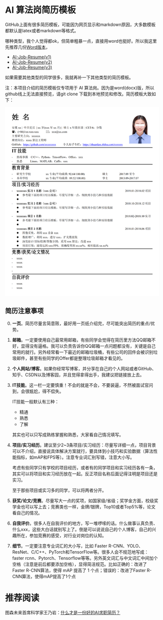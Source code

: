 # AI 算法岗简历模板
GitHub上面有很多简历模板，可能因为网页显示和markdown原因，大多数模板都默认是latex或者markdown等格式。

哪种类型，我个人觉得都ok，但简单粗暴一点，直接用word也挺好。所以我这里先推荐几份[Word版本](Resume)，

- [AI-Job-Resume(v1)](Resume/AI-Job-Resume(v1).docx)
- [AI-Job-Resume(v2)](Resume/AI-Job-Resume(v2).docx)
- [AI-Job-Resume(v3)](Resume/AI-Job-Resume(v3).docx)

如果需要其他类型的同学很多，我就再补一下其他类型的简历模板。

注：本项目介绍的简历模板仅专项用于 AI 算法岗。因为是word(docx)版，所以github线上无法直接预览，请git clone 下载到本地预览和修改。简历模板大致如下：

![](Demo.png)

## 简历注意事项

0. **一页**。简历尽量言简意赅，最好用一页纸介绍完，尽可能突出简历的重点/优势。

1. **邮箱**。一定要使用自己最常用邮箱，有些同学会觉得在简历里方法QQ邮箱不好，显得没有逼格。我可以负责告诉你QQ邮箱一点问题都没有，关键是自己常用的就行。另外经常看一下最近的邮箱垃圾桶，有些公司的回件会被识别垃圾邮件，甚至有些同学的Offer都是整理垃圾邮箱才看见的。

2. **个人网站/博客**。如果你经常写博客，并分享在自己的个人网站或者GitHub、知乎、CSDN以及博客园，并且觉得拿得出手，我建议把链接放上去。

3. **IT技能**。这一栏一定要慎重！不会的就是不会，不要装逼，不然被面试官问到，会很尴尬，得不偿失。

   IT技能一般默认有三种：

   - 精通
   - 熟悉
   - 了解

   其实也可以只写成熟练掌握和熟悉，大家看自己情况填写。

4. **项目/实习经历**。建议至少2~3条项目/实习经历：尽量写详细一点，项目背景可以不介绍，直接说具体解决方案就行，要具体到小技巧和实验数据（算法性能指标，如mAP和FPS等）。注意专业词汇别写错，注意大小写。

   考虑有些同学只有学校的项目经历，或者有的同学项目和实习经历各有一条，其实可以将项目和实习经历放在一起。反正项目名称后面记得注明是项目还是实习。

   至于那些项目或实习多的同学，可以将两者分开。

5. **获奖/论文/竞赛**。尽量写大一点的奖项，如国家级/省级；奖学金方面，校级奖学金也可以写上去；竞赛类也一样，金牌/银牌，Top10或者Top5%等，论文看自己的情况。

6. **自我评价**。很多人在自我评价的地方，写一堆啰嗦的话。什么做事认真负责、什么xxx，这些大白话就别写上了。倒是可以说说自己的个人博客，自己的兴趣所在，参加竞赛的感受，对行业对岗位的认知。

7. **细节**。一定要注意专业词汇的大小写，比如 Faster R-CNN、YOLO、ResNet、C/C++、PyTorch和TensorFlow等。很多人会不规范地写成：faster rcnn、Pytorch、Tensorflow等等。另外英文词汇与中文词汇中间加个空格（注意是前后都要添加空格），显得简洁规范。比如正确的：改进了 Faster R-CNN算法，使得 mAP 提高了 1 个点；错误的：改进了Faster R-CNN算法，使得mAP提高了1个点

# 推荐阅读

图森未来首席科学家王乃岩：[什么才是一份好的AI求职简历？](https://zhuanlan.zhihu.com/p/44746720)